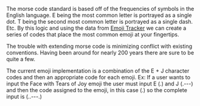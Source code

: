 The morse code standard is based off of the frequencies of symbols in the English language. E being the most common letter is portrayed as a single dot. T being the second most common letter is portrayed as a single dash. Etc. By this logic and using the data from [Emoji Tracker](http://www.emojitracker.com/) we can create a series of codes that place the most common emoji at your fingertips.

The trouble with extending morse code is minimizing conflict with existing conventions. Having been around for nearly 200 years there are sure to be quite a few.

The current emoji implementation is a combination of the E + J character codes and then an appropriate code for each emoji. Ex: If a user wants to input the Face with Tears of Joy emoji the user must input E (.) and J (.---) and then the code assigned to the emoji, in this case (.) so the complete input is (..---.)
